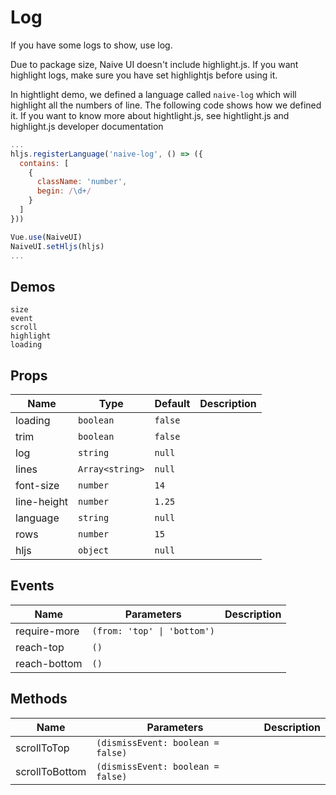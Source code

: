 # Log
<!--single-column-->
If you have some logs to show, use log.

<n-alert title="Note" type="warning" style="margin-bottom: 16px;">
  Due to package size, Naive UI doesn't include highlight.js. If you want highlight logs, make sure you have set highlightjs before using it.
</n-alert>

In hightlight demo, we defined a language called `naive-log` which will highlight all the numbers of line. The following code shows how we defined it. If you want to know more about hightlight.js, see <n-a href="https://highlightjs.org/">hightlight.js</n-a> and <n-a href="https://highlightjs.readthedocs.io/en/latest/index.html">highlight.js developer documentation</n-a>
```js
...
hljs.registerLanguage('naive-log', () => ({
  contains: [
    {
      className: 'number',
      begin: /\d+/
    }
  ]
}))

Vue.use(NaiveUI)
NaiveUI.setHljs(hljs)
...
```


## Demos
```demo
size
event
scroll
highlight
loading
```

## Props
|Name|Type|Default|Description|
|-|-|-|-|
|loading|`boolean`|`false`||
|trim|`boolean`|`false`||
|log|`string`|`null`||
|lines|`Array<string>`|`null`||
|font-size|`number`|`14`||
|line-height|`number`|`1.25`||
|language|`string`|`null`||
|rows|`number`|`15`||
|hljs|`object`|`null`||

## Events
|Name|Parameters|Description|
|-|-|-|
|require-more|`(from: 'top' \| 'bottom')`||
|reach-top|`()`|
|reach-bottom|`()`|

## Methods
|Name|Parameters|Description|
|-|-|-|
|scrollToTop|`(dismissEvent: boolean = false)`||
|scrollToBottom|`(dismissEvent: boolean = false)`||